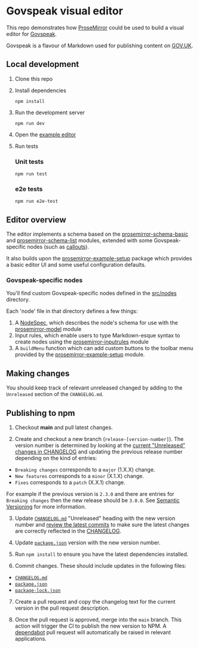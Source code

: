 # Govspeak visual editor

This repo demonstrates how [ProseMirror] could be used to build a visual editor for [Govspeak].

Govspeak is a flavour of Markdown used for publishing content on [GOV.UK].

[ProseMirror]: https://prosemirror.net
[Govspeak]: https://github.com/alphagov/govspeak
[GOV.UK]: https://www.gov.uk

## Local development

1. Clone this repo
2. Install dependencies
   ```
   npm install
   ```
3. Run the development server
   ```
   npm run dev
   ```
4. Open the [example editor](http://localhost:5173/)

5. Run tests
   ### Unit tests
   ```
   npm run test
   ```
   ### e2e tests
   ```
   npm run e2e-test
   ```

## Editor overview

The editor implements a schema based on the [prosemirror-schema-basic] and [prosemirror-schema-list] modules, extended with some Govspeak-specific nodes (such as [callouts]).

It also builds upon the [prosemirror-example-setup] package which provides a basic editor UI and some useful configuration defaults.

[prosemirror-schema-basic]: https://prosemirror.net/docs/ref/#schema-basic
[prosemirror-schema-list]: https://prosemirror.net/docs/ref/#schema-list
[callouts]: https://github.com/alphagov/govspeak#callouts
[prosemirror-example-setup]: https://prosemirror.net/examples/basic/

### Govspeak-specific nodes

You'll find custom Govspeak-specific nodes defined in the [src/nodes](src/nodes) directory.

Each 'node' file in that directory defines a few things:

1. A [NodeSpec], which describes the node's schema for use with the [prosemirror-model] module
2. Input rules, which enable users to type Markdown-esque syntax to create nodes using the [prosemirror-inputrules] module
3. A `buildMenu` function which can add custom buttons to the toolbar menu provided by the [prosemirror-example-setup] module.

[NodeSpec]: https://prosemirror.net/docs/ref/#model.NodeSpec
[prosemirror-model]: https://prosemirror.net/docs/ref/#model
[prosemirror-inputrules]: https://prosemirror.net/docs/ref/#inputrules

## Making changes

You should keep track of relevant unreleased changed by adding to the `Unreleased` section of the `CHANGELOG.md`.

## Publishing to npm

1. Checkout **main** and pull latest changes.

2. Create and checkout a new branch (`release-[version-number]`).
   The version number is determined by looking at the [current "Unreleased" changes in CHANGELOG](/CHANGELOG.md) and updating the previous release number depending on the kind of entries:

- `Breaking changes` corresponds to a `major` (1.X.X) change.
- `New features` corresponds to a `minor` (X.1.X) change.
- `Fixes` corresponds to a `patch` (X.X.1) change.

For example if the previous version is `2.3.0` and there are entries for `Breaking changes` then the new release should be `3.0.0`.
See [Semantic Versioning](https://semver.org/) for more information.

3. Update [`CHANGELOG.md`](/CHANGELOG.md) "Unreleased" heading with the new version number and [review the latest commits](https://github.com/alphagov/govspeak-visual-editor/commits/main/) to make sure the latest changes are correctly reflected in the [CHANGELOG](<(/CHANGELOG.md)>).

4. Update [`package.json`](/package.json) version with the new version number.

5. Run `npm install` to ensure you have the latest dependencies installed.

6. Commit changes. These should include updates in the following files:

- [`CHANGELOG.md`](/CHANGELOG.md)
- [`package.json`](/package.json)
- [`package-lock.json`](/package-lock.json)

7. Create a pull request and copy the changelog text for the current version in the pull request description.

8. Once the pull request is approved, merge into the `main` branch. This action will trigger the CI to publish the new version to NPM. A [dependabot](https://github.com/dependabot) pull request will automatically be raised in relevant applications.

